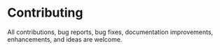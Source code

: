 # Contributing

All contributions, bug reports, bug fixes, documentation improvements, enhancements, and ideas are welcome.


